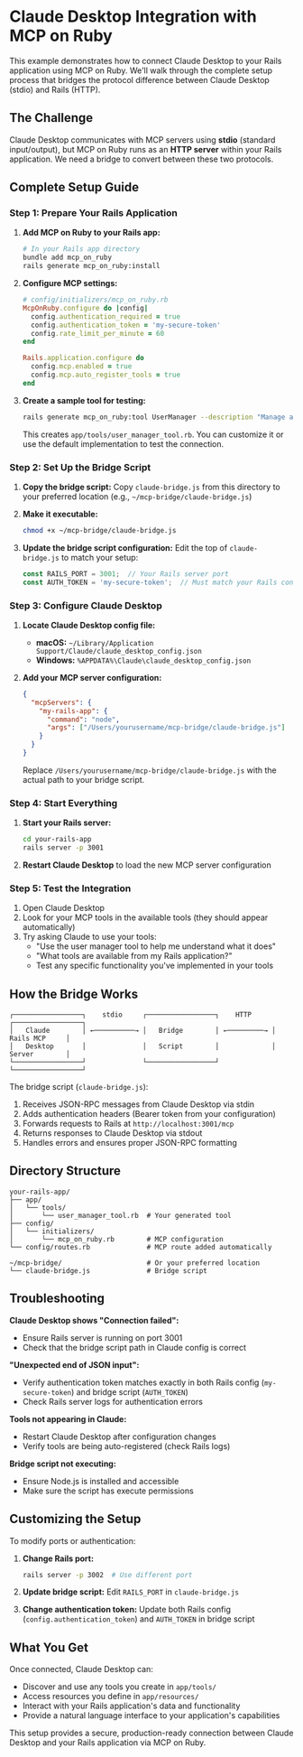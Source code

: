 # Claude Desktop Integration with MCP on Ruby

This example demonstrates how to connect Claude Desktop to your Rails application using MCP on Ruby. We'll walk through the complete setup process that bridges the protocol difference between Claude Desktop (stdio) and Rails (HTTP).

## The Challenge

Claude Desktop communicates with MCP servers using **stdio** (standard input/output), but MCP on Ruby runs as an **HTTP server** within your Rails application. We need a bridge to convert between these two protocols.

## Complete Setup Guide

### Step 1: Prepare Your Rails Application

1. **Add MCP on Ruby to your Rails app:**
   ```bash
   # In your Rails app directory
   bundle add mcp_on_ruby
   rails generate mcp_on_ruby:install
   ```

2. **Configure MCP settings:**
   ```ruby
   # config/initializers/mcp_on_ruby.rb
   McpOnRuby.configure do |config|
     config.authentication_required = true
     config.authentication_token = 'my-secure-token'
     config.rate_limit_per_minute = 60
   end
   
   Rails.application.configure do
     config.mcp.enabled = true
     config.mcp.auto_register_tools = true
   end
   ```

3. **Create a sample tool for testing:**
   ```bash
   rails generate mcp_on_ruby:tool UserManager --description "Manage application users"
   ```

   This creates `app/tools/user_manager_tool.rb`. You can customize it or use the default implementation to test the connection.

### Step 2: Set Up the Bridge Script

1. **Copy the bridge script:**
   Copy `claude-bridge.js` from this directory to your preferred location (e.g., `~/mcp-bridge/claude-bridge.js`)

2. **Make it executable:**
   ```bash
   chmod +x ~/mcp-bridge/claude-bridge.js
   ```

3. **Update the bridge script configuration:**
   Edit the top of `claude-bridge.js` to match your setup:
   ```javascript
   const RAILS_PORT = 3001;  // Your Rails server port
   const AUTH_TOKEN = 'my-secure-token';  // Must match your Rails config
   ```

### Step 3: Configure Claude Desktop

1. **Locate Claude Desktop config file:**
   - **macOS:** `~/Library/Application Support/Claude/claude_desktop_config.json`
   - **Windows:** `%APPDATA%\Claude\claude_desktop_config.json`

2. **Add your MCP server configuration:**
   ```json
   {
     "mcpServers": {
       "my-rails-app": {
         "command": "node",
         "args": ["/Users/yourusername/mcp-bridge/claude-bridge.js"]
       }
     }
   }
   ```
   
   Replace `/Users/yourusername/mcp-bridge/claude-bridge.js` with the actual path to your bridge script.

### Step 4: Start Everything

1. **Start your Rails server:**
   ```bash
   cd your-rails-app
   rails server -p 3001
   ```

2. **Restart Claude Desktop** to load the new MCP server configuration

### Step 5: Test the Integration

1. Open Claude Desktop
2. Look for your MCP tools in the available tools (they should appear automatically)
3. Try asking Claude to use your tools:
   - "Use the user manager tool to help me understand what it does"
   - "What tools are available from my Rails application?"
   - Test any specific functionality you've implemented in your tools

## How the Bridge Works

```
┌─────────────────┐    stdio     ┌─────────────────┐    HTTP     ┌─────────────────┐
│   Claude        │ ←──────────→ │   Bridge        │ ←─────────→ │   Rails MCP     │
│   Desktop       │              │   Script        │             │   Server        │
└─────────────────┘              └─────────────────┘             └─────────────────┘
```

The bridge script (`claude-bridge.js`):
1. Receives JSON-RPC messages from Claude Desktop via stdin
2. Adds authentication headers (Bearer token from your configuration)
3. Forwards requests to Rails at `http://localhost:3001/mcp`
4. Returns responses to Claude Desktop via stdout
5. Handles errors and ensures proper JSON-RPC formatting

## Directory Structure

```
your-rails-app/
├── app/
│   └── tools/
│       └── user_manager_tool.rb  # Your generated tool
├── config/
│   └── initializers/
│       └── mcp_on_ruby.rb        # MCP configuration
└── config/routes.rb              # MCP route added automatically

~/mcp-bridge/                     # Or your preferred location
└── claude-bridge.js              # Bridge script
```

## Troubleshooting

**Claude Desktop shows "Connection failed":**
- Ensure Rails server is running on port 3001
- Check that the bridge script path in Claude config is correct

**"Unexpected end of JSON input":**
- Verify authentication token matches exactly in both Rails config (`my-secure-token`) and bridge script (`AUTH_TOKEN`)
- Check Rails server logs for authentication errors

**Tools not appearing in Claude:**
- Restart Claude Desktop after configuration changes
- Verify tools are being auto-registered (check Rails logs)

**Bridge script not executing:**
- Ensure Node.js is installed and accessible
- Make sure the script has execute permissions

## Customizing the Setup

To modify ports or authentication:

1. **Change Rails port:**
   ```bash
   rails server -p 3002  # Use different port
   ```

2. **Update bridge script:**
   Edit `RAILS_PORT` in `claude-bridge.js`

3. **Change authentication token:**
   Update both Rails config (`config.authentication_token`) and `AUTH_TOKEN` in bridge script

## What You Get

Once connected, Claude Desktop can:
- Discover and use any tools you create in `app/tools/`
- Access resources you define in `app/resources/`
- Interact with your Rails application's data and functionality
- Provide a natural language interface to your application's capabilities

This setup provides a secure, production-ready connection between Claude Desktop and your Rails application via MCP on Ruby.